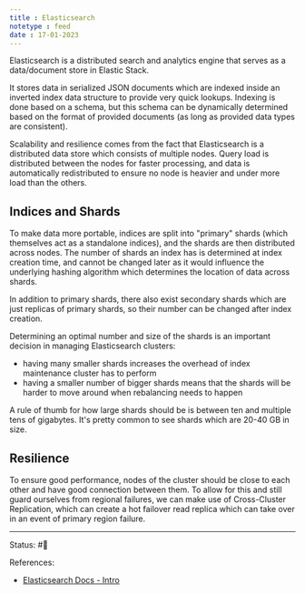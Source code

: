 ```yaml
---
title : Elasticsearch
notetype : feed
date : 17-01-2023
---
```


Elasticsearch is a distributed search and analytics engine that serves as a data/document store in Elastic Stack.

It stores data in serialized JSON documents which are indexed inside an inverted index data structure to provide very quick lookups. Indexing is done based on a schema, but this schema can be dynamically determined based on the format of provided documents (as long as provided data types are consistent).

Scalability and resilience comes from the fact that Elasticsearch is a distributed data store which consists of multiple nodes. Query load is distributed between the nodes for faster processing, and data is automatically redistributed to ensure no node is heavier and under more load than the others.

## Indices and Shards

To make data more portable, indices are split into "primary" shards (which themselves act as a standalone indices), and the shards are then distributed across nodes. The number of shards an index has is determined at index creation time, and cannot be changed later as it would influence the underlying hashing algorithm which determines the location of data across shards.

In addition to primary shards, there also exist secondary shards which are just replicas of primary shards, so their number can be changed after index creation.

Determining an optimal number and size of the shards is an important decision in managing Elasticsearch clusters:
- having many smaller shards increases the overhead of index maintenance cluster has to perform
- having a smaller number of bigger shards means that the shards will be harder to move around when rebalancing needs to happen

A rule of thumb for how large shards should be is between ten and multiple tens of gigabytes. It's pretty common to see shards which are 20-40 GB in size.

## Resilience

To ensure good performance, nodes of the cluster should be close to each other and have good connection between them. To allow for this and still guard ourselves from regional failures, we can make use of Cross-Cluster Replication, which can create a hot failover read replica which can take over in an event of primary region failure.



-----

Status: #🌱 

References:
- [Elasticsearch Docs - Intro](https://www.elastic.co/guide/en/elasticsearch/reference/current/elasticsearch-intro.html)
